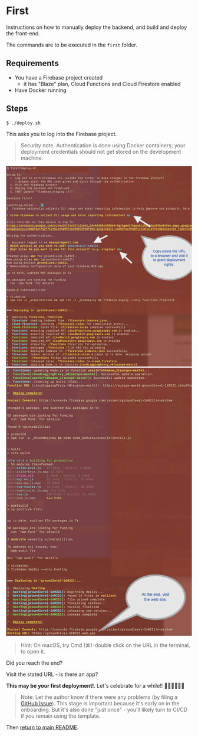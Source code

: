 # First

Instructions on how to manually deploy the backend, and build and deploy the front-end.

The commands are to be executed in the `first` folder.


## Requirements

- You have a Firebase project created
   - it has "Blaze" plan, Cloud Functions and Cloud Firestore enabled
- Have Docker running


## Steps

```
$ ./deploy.sh
```

This asks you to log into the Firebase project.

>Security note. Authentication is done using Docker containers; your deployment credentials should not get stored on the development machine.

![](.images/first-1.png)
![](.images/first-2.png)

>Hint: On macOS, try Cmd (⌘)-double click on the URL in the terminal, to open it.

Did you reach the end?

Visit the stated URL - is there an app?

**This may be your first deployment!**. Let's celebrate for a while!! 🎉🎉🎪🤹‍♀️🎺

>Note: Let the author know if there were any problems (by filing a [GitHub Issue](https://github.com/akauppi/GroundLevel-firebase-es/issues)). This stage is important because it's early on in the onboarding. But it's also done "just once" - you'll likely turn to CI/CD if you remain using the template.



Then [return to main README](../README.md).

